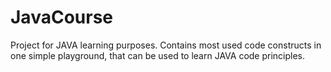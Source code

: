 # JavaCourse
Project for JAVA learning purposes. Contains most used code constructs in one simple playground, that can be used to learn JAVA code principles.
